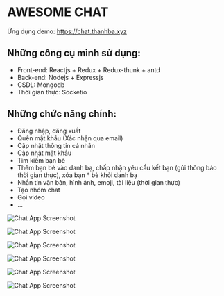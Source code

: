 # AWESOME CHAT
Ứng dụng demo: https://chat.thanhba.xyz

## Những công cụ mình sử dụng:
* Front-end: Reactjs + Redux + Redux-thunk + antd
* Back-end: Nodejs + Expressjs
* CSDL: Mongodb
* Thời gian thực: Socketio

## Những chức năng chính: 
* Đăng nhập, đăng xuất
* Quên mật khẩu (Xác nhận qua email)
* Cập nhật thông tin cá nhân
* Cập nhật mật khẩu
* Tìm kiếm bạn bè
* Thêm bạn bè vào danh bạ, chấp nhận yêu cầu kết bạn (gửi thông báo thời gian thực), xóa bạn * bè khỏi danh bạ
* Nhắn tin văn bản, hình ảnh, emoji, tài liệu (thời gian thực)
* Tạo nhóm chat
* Gọi video
* ...

![Chat App Screenshot](https://chat.thanhba.xyz/public/images/message/1592250848387-39eb8a35-21a9-4116-8238-060955290b2a.jpg)

![Chat App Screenshot](https://chat.thanhba.xyz/public/images/message/1592250848006-8ebfaa1a-7e44-43a8-a061-dfb389a22f91.jpg)

![Chat App Screenshot](https://chat.thanhba.xyz/public/images/message/1592250848200-35af8671-bf54-4aab-887d-b9a8318c2198.jpg)

![Chat App Screenshot](https://chat.thanhba.xyz/public/images/message/1592250849555-e482b010-dcad-4106-a620-92271b3f5617.jpg)

![Chat App Screenshot](https://chat.thanhba.xyz/public/images/message/1592250850534-30fa7b7c-7469-4773-82f1-2ed44665fdd9.jpg)

![Chat App Screenshot](https://chat.thanhba.xyz/public/images/message/1592250850811-612df5f5-87d8-4427-bc4a-2079163e413c.jpg)

